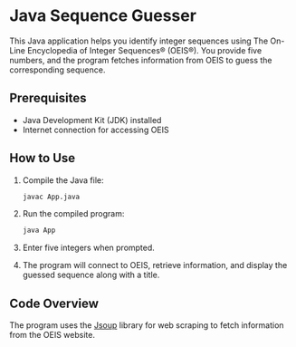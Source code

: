 # Java Sequence Guesser

This Java application helps you identify integer sequences using The On-Line Encyclopedia of Integer Sequences® (OEIS®). You provide five numbers, and the program fetches information from OEIS to guess the corresponding sequence.

## Prerequisites

- Java Development Kit (JDK) installed
- Internet connection for accessing OEIS

## How to Use

1. Compile the Java file:

   ```bash
   javac App.java
   ```

2. Run the compiled program:

   ```bash
   java App
   ```

3. Enter five integers when prompted.

4. The program will connect to OEIS, retrieve information, and display the guessed sequence along with a title.

## Code Overview

The program uses the [Jsoup](https://jsoup.org/) library for web scraping to fetch information from the OEIS website.

